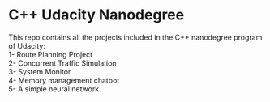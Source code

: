 # C++ Udacity Nanodegree
This repo contains all the projects included in the C++ nanodegree program of Udacity:<br>
1- Route Planning Project<br>
2- Concurrent Traffic Simulation<br>
3- System Monitor<br>
4- Memory management chatbot<br>
5- A simple neural network 
